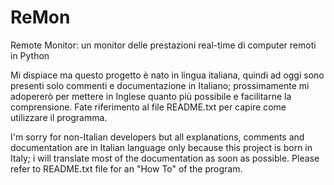 ReMon
=====

Remote Monitor: un monitor delle prestazioni real-time di computer remoti in Python

Mi dispiace ma questo progetto è nato in lingua italiana, quindi ad oggi sono presenti solo commenti e documentazione in Italiano; prossimamente mi adopererò per mettere in Inglese quanto più possibile e facilitarne la comprensione.
Fate riferimento al file README.txt per capire come utilizzare il programma.

I'm sorry for non-Italian developers but all explanations, comments and documentation are in Italian language only because this project is born in Italy; i will translate most of the documentation as soon as possible.
Please refer to README.txt file for an "How To" of the program.
